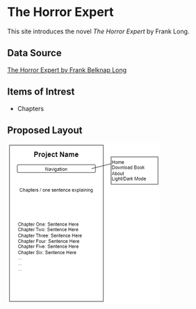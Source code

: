 The Horror Expert
=============================
This site introduces the novel *The Horror Expert* by Frank Long.

Data Source 
------------
[The Horror Expert by Frank Belknap Long](https://www.gutenberg.org/ebooks/71521)

Items of Intrest
----------------
+ Chapters

Proposed Layout
---------------
![Proposed Layout](/docs/layout.drawio.png "Layout")
